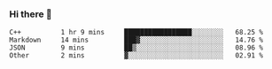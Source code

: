 ### Hi there 👋

<!--START_SECTION:waka-->

```text
C++          1 hr 9 mins     █████████████████░░░░░░░░   68.25 %
Markdown     14 mins         ███▓░░░░░░░░░░░░░░░░░░░░░   14.76 %
JSON         9 mins          ██▒░░░░░░░░░░░░░░░░░░░░░░   08.96 %
Other        2 mins          ▓░░░░░░░░░░░░░░░░░░░░░░░░   02.91 %
```

<!--END_SECTION:waka-->
